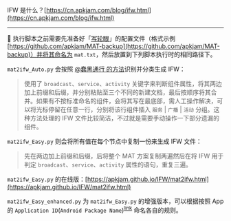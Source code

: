 IFW 是什么？[https://cn.apkjam.com/blog/ifw.html](https://cn.apkjam.com/blog/ifw.html)

---

:bookmark: 执行脚本之前需要先准备好「[写轮眼](https://cn.apkjam.com/mat.html)」的配置文件（格式示例 [https://github.com/apkjam/MAT-backup](https://github.com/apkjam/MAT-backup)）并将其命名为 `mat.txt`，然后放置到下列脚本执行时的相同路径下。

`mat2ifw_Auto.py` 会按照 [@蠢黑通行 的方法](https://blackyau.cc/8.html)识别并分类生成 IFW：

> 使用了 `broadcast`、`service`、`activity` 关键字来判断组件属性，将其两边加上前缀和后缀，并分别粘贴至三个不同的新建文档，最后按顺序将其合并。如果有不按标准命名的组件，会将其写在最底部，需人工操作解决，可以将光标停留在任意一行，分别将该行组件插入 `服务` | `广播` | `活动` 分组。这种方法处理的 IFW 文件比较简洁，不过就是需要手动操作一下部分遗漏的组件。

`mat2ifw_Easy.py` 则会将所有值在每个节点中复制一份来生成 IFW 文件：

> 先在两边加上前缀和后缀，后将整个 MAT 方案复制两遍然后在将 IFW 用于判定 `broadcast`、`service`、`activity` 属性的语句，重复三遍。

`mat2ifw_Easy.py` 的在线版：[https://apkjam.github.io/IFW/mat2ifw.html](https://apkjam.github.io/IFW/mat2ifw.html)

`mat2ifw_Easy_enhanced.py` 为 `mat2ifw_Easy.py` 的增强版本，可以根据按照 App 的 `Application ID`(`Android Package Name`)<sup>[link](https://developer.android.com/studio/build/application-id.html)</sup> 命名各自的规则。 
